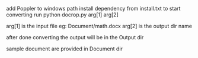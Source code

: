 add Poppler to windows path
install dependency from install.txt
to start converting run python docrop.py arg[1] arg[2]

arg[1] is the input file eg: Document/math.docx
arg[2] is the output dir name

after done converting the output will be in the Output dir

sample document are provided in Document dir

